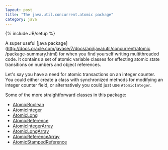 ```yaml
---
layout: post
title: "The java.util.concurrent.atomic package"
category: java
---
```

{% include JB/setup %}

A super useful [java package](http://docs.oracle.com/javase/7/docs/api/java/util/concurrent/atomic
/package-summary.html) for when you find yourself writing multithreaded code. It contains a set of atomic variable classes for effecting atomic state transitions on numbers and object references.

Let's say you have a need for atomic transactions on an integer counter. You could either create a class with synchronized methods for modifying an integer counter field, or alternatively you could just use `AtomicInteger`.

Some of the more straightforward classes in this package:

- [AtomicBoolean](http://docs.oracle.com/javase/7/docs/api/java/util/concurrent/atomic/AtomicBoolean.html)
- [AtomicInteger](http://docs.oracle.com/javase/7/docs/api/java/util/concurrent/atomic/AtomicInteger.html)
- [AtomicLong](http://docs.oracle.com/javase/7/docs/api/java/util/concurrent/atomic/AtomicLong.html)
- [AtomicReference](http://docs.oracle.com/javase/7/docs/api/java/util/concurrent/atomic/AtomicReference.html)
- [AtomicIntegerArray](http://docs.oracle.com/javase/7/docs/api/java/util/concurrent/atomic/AtomicIntegerArray.html)
- [AtomicLongArray](http://docs.oracle.com/javase/7/docs/api/java/util/concurrent/atomic/AtomicLongArray.html)
- [AtomicReferenceArray](http://docs.oracle.com/javase/7/docs/api/java/util/concurrent/atomic/AtomicReferenceArray.html)
- [AtomicStampedReference](http://docs.oracle.com/javase/7/docs/api/java/util/concurrent/atomic/AtomicStampedReference.html)
